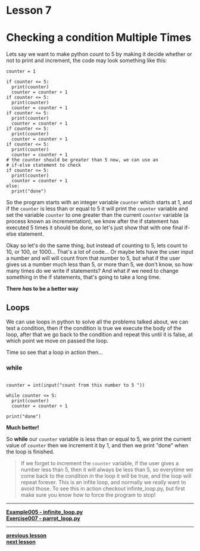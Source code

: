 # Lesson 7

# Checking a condition Multiple Times

Lets say we want to make python count to 5 by making it decide whether or not
to print and increment, the code may look something like this:
```python3
counter = 1

if counter <= 5:
  print(counter)
  counter = counter + 1
if counter <= 5:
  print(counter)
  counter = counter + 1
if counter <= 5:
  print(counter)
  counter = counter + 1
if counter <= 5:
  print(counter)
  counter = counter + 1
if counter <= 5:
  print(counter)
  counter = counter + 1
# the counter should be greater than 5 now, we can use an
# if-else statement to check
if counter <= 5:
  print(counter)
  counter = counter + 1
else:
  print("done")
```
So the program starts with an integer variable `counter` which starts at 1, and
if the `counter` is less than or equal to 5 it will print the `counter` variable
and set the variable `counter` to one greater than the current `counter`
variable (a process known as incrementation), we know after the if statement
has executed 5 times it should be done, so let's just show that with one final
if-else statement.

Okay so let's do the same thing, but instead of counting to 5, lets count to 10,
or 100, or 1000... That's a lot of code...
Or maybe lets have the user input a number and will will count from that number
to 5, but what if the user gives us a number much less than 5, or more than 5,
we don't know, so how many times do we write if statements?
And what if we need to change something in the if statements, that's going to
take a long time.

**There _has_ to be a better way**

## Loops

We can use loops in python to solve all the problems talked about, we can test a
condition, then if the condition is true we execute the body of the loop, after
that we go back to the condition and repeat this until it is false, at which
point we move on passed the loop.

Time so see that a loop in action then...

### while

```python3

counter = int(input("count from this number to 5 "))

while counter <= 5:
  print(counter)
  counter = counter + 1

print("done")
```

**Much better!**

So **while** our `counter` variable is less than or equal to 5, we print the
current value of `counter` then we increment it by 1, and then we print "done"
when the loop is finished.

> If we forget to increment the `counter` variable, if the user gives a number
> less than 5, then it will always be less than 5, so everytime we come back to
> the condition in the loop it will be true, and the loop will repeat forever.
> This is an infite loop, and normally we _really_ want to avoid those.
> To see this in action checkout infinte_loop.py, but first make sure you
> know how to force the program to stop!

---
**[Example005 - infinite_loop.py](../evamples/infinite_loop.py)**  
**[Exercise007 - parrot_loop.py](../exercises/parrot_loop.py)**  

---  
**[previous lesson](.Lesson6.md)**  
**[next lesson](./Lesson08.md)**
